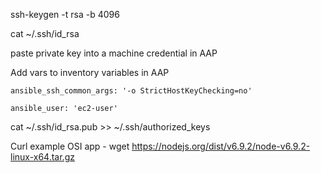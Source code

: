 ssh-keygen -t rsa -b 4096

cat ~/.ssh/id_rsa

paste private key into a machine credential in AAP

Add vars to inventory variables in AAP

    ansible_ssh_common_args: '-o StrictHostKeyChecking=no'

    ansible_user: 'ec2-user'
    
cat ~/.ssh/id_rsa.pub >> ~/.ssh/authorized_keys

Curl example OSI app 
    - wget https://nodejs.org/dist/v6.9.2/node-v6.9.2-linux-x64.tar.gz

